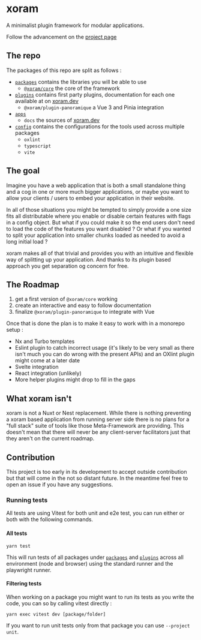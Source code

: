 # xoram

A minimalist plugin framework for modular applications.

Follow the advancement on
the [project page](https://github.com/users/Ragnar-Oock/projects/1)

## The repo

The packages of this repo are split as follows :

- [`packages`](./packages) contains the libraries you will be able to use
	- [`@xoram/core`](./packages/core)
	  the core of the framework
- [`plugins`](./plugins) contains first party plugins, documentation for each
  one available at on [xoram.dev](https://xoram.dev/plugins)
	- `@xoram/plugin-panoramique` a Vue 3 and Pinia integration
- [`apps`](./apps)
	- `docs` the sources of [xoram.dev](https://xoram.dev)
- [`config`](./config) contains the configurations for the tools used across
  multiple packages
	- `oxlint`
	- `typescript`
	- `vite`

## The goal

Imagine you have a web application that is both a small standalone thing and a
cog in one or more much bigger applications, or maybe you want to allow your
clients / users to embed your application in their website.

In all of those situations you might be tempted to simply provide a one size
fits all distributable where you enable or disable certain features with flags
in a config object. But what if you could make it so the end users don't need to
load the code of the features you want disabled ? Or what if you wanted to split
your application into smaller chunks loaded as needed to avoid a long initial
load ?

xoram makes all of that trivial and provides you with an intuitive and flexible
way of splitting up your application. And thanks to its plugin based approach
you get separation og concern for free.

## The Roadmap

1. get a first version of `@xoram/core` working
2. create an interactive and easy to follow documentation
3. finalize `@xoram/plugin-panoramique` to integrate with Vue

Once that is done the plan is to make it easy to work with in a monorepo setup :

- Nx and Turbo templates
- Eslint plugin to catch incorrect usage (it's likely to be very small as there
  isn't much you can do wrong with the present APIs) and an OXlint plugin might
  come at a later date
- Svelte integration
- React integration (unlikely)
- More helper plugins might drop to fill in the gaps

## What xoram isn't

xoram is not a Nuxt or Nest replacement. While there is nothing preventing a
xoram based application from running server side there is no plans for a "full
stack" suite of tools like those Meta-Framework are providing. This doesn't mean
that there will never be any client-server facilitators just that they aren't on
the current roadmap.

## Contribution

This project is too early in its development to accept outside contribution but
that will come in the not so distant future. In the meantime feel free to open
an issue if you have any suggestions.

### Running tests

All tests are using Vitest for both unit and e2e test, you can run either or
both with the following commands.

#### All tests

```shell
yarn test
```

This will run tests of all packages under [`packages`](./packages) and
[`plugins`](./plugins) across all environment (node and browser) using the
standard runner and the playwright runner.

#### Filtering tests

When working on a package you might want to run its tests as you write the code,
you can so by calling vitest directly :

```shell
yarn exec vitest dev [package/folder]
```

If you want to run unit tests only from that package you can use `--project 
unit`.
